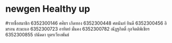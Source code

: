 # newgen Healthy up
#รายชื่อสมาชิก
6352300146 ศศิธร เกิดทอง
6352300448 ศตนันท์ ยินดี
6352300456 อิมรอน สะมะแอ
6352300723 อาทิตย์ มั่นคง
6352300782 ณัฏฐกิตติ์ กุลจิตติพิเชียร 
6352300855 ปนัดดา บุตรเวียงพันธ์
